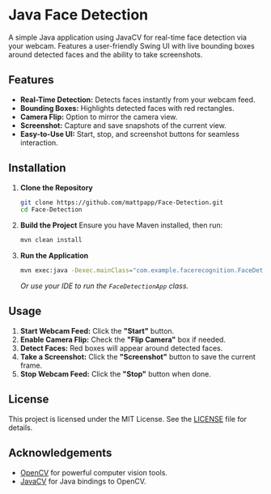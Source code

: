 # Java Face Detection

A simple Java application using JavaCV for real-time face detection via your webcam. Features a user-friendly Swing UI with live bounding boxes around detected faces and the ability to take screenshots.

## Features

- **Real-Time Detection:** Detects faces instantly from your webcam feed.
- **Bounding Boxes:** Highlights detected faces with red rectangles.
- **Camera Flip:** Option to mirror the camera view.
- **Screenshot:** Capture and save snapshots of the current view.
- **Easy-to-Use UI:** Start, stop, and screenshot buttons for seamless interaction.

## Installation

1. **Clone the Repository**
    ```bash
    git clone https://github.com/mattpapp/Face-Detection.git
    cd Face-Detection
    ```

2. **Build the Project**
    Ensure you have Maven installed, then run:
    ```bash
    mvn clean install
    ```

3. **Run the Application**
    ```bash
    mvn exec:java -Dexec.mainClass="com.example.facerecognition.FaceDetectionApp"
    ```
    *Or use your IDE to run the `FaceDetectionApp` class.*

## Usage

1. **Start Webcam Feed:** Click the **"Start"** button.
2. **Enable Camera Flip:** Check the **"Flip Camera"** box if needed.
3. **Detect Faces:** Red boxes will appear around detected faces.
4. **Take a Screenshot:** Click the **"Screenshot"** button to save the current frame.
5. **Stop Webcam Feed:** Click the **"Stop"** button when done.

## License

This project is licensed under the MIT License. See the [LICENSE](LICENSE) file for details.

## Acknowledgements

- [OpenCV](https://opencv.org/) for powerful computer vision tools.
- [JavaCV](https://github.com/bytedeco/javacv) for Java bindings to OpenCV.
